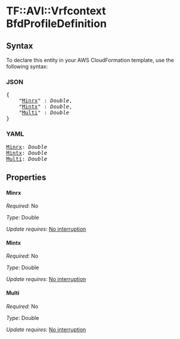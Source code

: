 # TF::AVI::Vrfcontext BfdProfileDefinition

## Syntax

To declare this entity in your AWS CloudFormation template, use the following syntax:

### JSON

<pre>
{
    "<a href="#minrx" title="Minrx">Minrx</a>" : <i>Double</i>,
    "<a href="#mintx" title="Mintx">Mintx</a>" : <i>Double</i>,
    "<a href="#multi" title="Multi">Multi</a>" : <i>Double</i>
}
</pre>

### YAML

<pre>
<a href="#minrx" title="Minrx">Minrx</a>: <i>Double</i>
<a href="#mintx" title="Mintx">Mintx</a>: <i>Double</i>
<a href="#multi" title="Multi">Multi</a>: <i>Double</i>
</pre>

## Properties

#### Minrx

_Required_: No

_Type_: Double

_Update requires_: [No interruption](https://docs.aws.amazon.com/AWSCloudFormation/latest/UserGuide/using-cfn-updating-stacks-update-behaviors.html#update-no-interrupt)

#### Mintx

_Required_: No

_Type_: Double

_Update requires_: [No interruption](https://docs.aws.amazon.com/AWSCloudFormation/latest/UserGuide/using-cfn-updating-stacks-update-behaviors.html#update-no-interrupt)

#### Multi

_Required_: No

_Type_: Double

_Update requires_: [No interruption](https://docs.aws.amazon.com/AWSCloudFormation/latest/UserGuide/using-cfn-updating-stacks-update-behaviors.html#update-no-interrupt)

